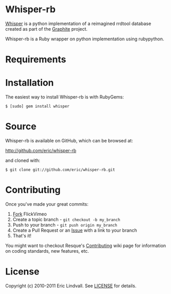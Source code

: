 # Whisper-rb

[Whisper][] is a python implementation of a reimagined rrdtool database created
as part of the [Graphite][] project.

Whisper-rb is a Ruby wrapper on python implementation using rubypython.

[Whisper]: http://graphite.wikidot.com/whisper
[Graphite]: http://graphite.wikidot.com/

# Requirements

# Installation

The easiest way to install Whisper-rb is with RubyGems:

    $ [sudo] gem install whisper


# Source

Whisper-rb is available on GitHub, which can be browsed at:

http://github.com/eric/whisper-rb

and cloned with:

    $ git clone git://github.com/eric/whisper-rb.git


# Contributing

Once you've made your great commits:

 1. [Fork][fk] FlickVimeo
 2. Create a topic branch - `git checkout -b my_branch`
 3. Push to your branch - `git push origin my_branch`
 4. Create a Pull Request or an [Issue][is] with a link to your branch
 5. That's it!

You might want to checkout Resque's [Contributing][cb] wiki page for information
on coding standards, new features, etc.


# License

Copyright (c) 2010-2011 Eric Lindvall. See [LICENSE][] for details.


[cb]: https://wiki.github.com/defunkt/resque/contributing
[fk]: http://help.github.com/forking/
[is]: https://github.com/eric/whisper-rb/issues
[LICENSE]: https://github.com/eric/whisper-rb/blob/master/LICENSE
